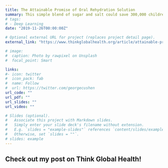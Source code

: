 ```yaml
---
title: The Attainable Promise of Oral Rehydration Solution
summary: This simple blend of sugar and salt could save 300,000 children's lives per year
# tags:
# - Deep Learning
date: "2019-11-26T00:00:00Z"

# Optional external URL for project (replaces project detail page).
external_link: "https://www.thinkglobalhealth.org/article/attainable-promise-oral-rehydration-solution"

# image:
#  caption: Photo by rawpixel on Unsplash
#  focal_point: Smart

links:
#- icon: twitter
#  icon_pack: fab
#  name: Follow
#  url: https://twitter.com/georgecushen
url_code: ""
url_pdf: ""
url_slides: ""
url_video: ""

# Slides (optional).
#   Associate this project with Markdown slides.
#   Simply enter your slide deck's filename without extension.
#   E.g. `slides = "example-slides"` references `content/slides/example-slides.md`.
#   Otherwise, set `slides = ""`.
# slides: example
---
```


## Check out my post on Think Global Health!
